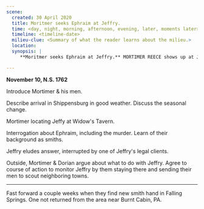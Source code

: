 ```yaml
---
scene:
  created: 30 April 2020
  title: Moritmer seeks Ephraim at Jeffry.
  time: <day, night, morning, afternoon, evening, later, moments later>
  timeline: <timeline-date>
  milieu-clue: <Summary of what the reader learns about the milieu.>
  location:
  synopsis: |
     **Moritmer seeks Ephraim at Jeffry.** MORTIMER REECE shows up at Jeffry's office a few weeks later, looking for Ephraim. In the ensuing conversation, Mortimer learns Ephraim is trained as a smith, not just a preacher. He doubts Jeffry's honesty, but will not confront him. Afterwards, he argues briefly with his 2nd man DORIAN MABBOTT about how to handle Jeffry; instead agreeing to focus on the goal of capturing Ephraim. They agree to send scouts to all the neighboring towns to find out whether a new smith has shown up. This yields fruit by finding JEFFRY BOYDELL, who Mortimer is persuaded is Ephraim.

---
```


**November 10, N.S. 1762**

Introduce Mortimer & his men.

Describe arrival in Shippensburg in good weather. Discuss the seasonal change.

Mortimer locating Jeffy at Widow's Tavern.

Interrogation about Ephraim, including the murder. Learn of their background as smiths.

Jeffry eludes answer, interrupted by one of Jeffry's legal clients.

Outside, Mortimer & Dorian argue about what to do with Jeffry. Agree to course of action to monitor Jeffry by them staying there and sending their men to scout neighboring towns.

* * *

Fast forward a couple weeks when they find new smith hand in Falling Springs. One not returned from the area near Burnt Cabin, PA.
